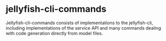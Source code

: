 # jellyfish-cli-commands
Jellyfish-cli-commands consists of implementations to the jellyfish-cli, including implementations of the service API
and many commands dealing with code generation directly from model files.
